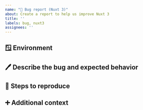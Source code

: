 ```yaml
---
name: "🐞 Bug report (Nuxt 3)"
about: Create a report to help us improve Nuxt 3
title: ''
labels: bug, nuxt3
assignees: ''
---
```


<!--
Please carefully read the contribution docs before creating a bug report
 👉 https://v3.nuxtjs.org/community/reporting-bugs

Please use the code sandbox template below to create a minimal reproduction
 👉 https://codesandbox.io/s/github/nuxt/starter/tree/v3-sandbox

If you're unsure about the issue, please open a GitHub discussion first
 👉 https://github.com/nuxt/framework/discussions
-->

##  🪟 Environment

<!-- You can use `npx nuxi info` to fill this section -->

## 🖊️ Describe the bug and expected behavior

<!-- A clear and concise description of what the bug is. -->

## 📝 Steps to reproduce

<!--
Steps to reproduce the behavior:
1. Go to '...'
2. Click on '....'
3. Scroll down to '....'
4. See error
-->

## ➕ Additional context

<!-- If applicable, add any other context about the problem here. -->
<!-- If applicable, add screenshots to help explain your problem. -->
